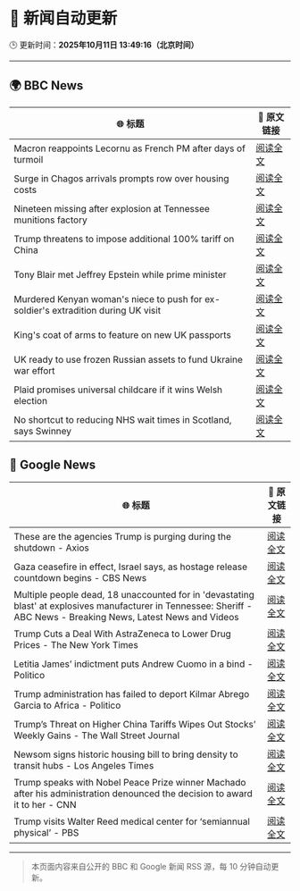 # 🧠 新闻自动更新

🕒 更新时间：**2025年10月11日 13:49:16（北京时间）**

---

## 🌍 BBC News

| 🌐 标题 | 🔗 原文链接 |
|--------|-------------|
| Macron reappoints Lecornu as French PM after days of turmoil | [阅读全文](https://www.bbc.com/news/articles/cy4j9zz54ypo?at_medium=RSS&at_campaign=rss) |
| Surge in Chagos arrivals prompts row over housing costs | [阅读全文](https://www.bbc.com/news/articles/cd721j8390zo?at_medium=RSS&at_campaign=rss) |
| Nineteen missing after explosion at Tennessee munitions factory | [阅读全文](https://www.bbc.com/news/articles/c89d4zw8704o?at_medium=RSS&at_campaign=rss) |
| Trump threatens to impose additional 100% tariff on China | [阅读全文](https://www.bbc.com/news/articles/cn4wkd7729po?at_medium=RSS&at_campaign=rss) |
| Tony Blair met Jeffrey Epstein while prime minister | [阅读全文](https://www.bbc.com/news/articles/c5yk16gpxj0o?at_medium=RSS&at_campaign=rss) |
| Murdered Kenyan woman's niece to push for ex-soldier's extradition during UK visit | [阅读全文](https://www.bbc.com/news/articles/cg7dx324z4po?at_medium=RSS&at_campaign=rss) |
| King's coat of arms to feature on new UK passports | [阅读全文](https://www.bbc.com/news/articles/c0lk3dg7j6eo?at_medium=RSS&at_campaign=rss) |
| UK ready to use frozen Russian assets to fund Ukraine war effort | [阅读全文](https://www.bbc.com/news/articles/c62np269qv9o?at_medium=RSS&at_campaign=rss) |
| Plaid promises universal childcare if it wins Welsh election | [阅读全文](https://www.bbc.com/news/articles/cewnv2xprzko?at_medium=RSS&at_campaign=rss) |
| No shortcut to reducing NHS wait times in Scotland, says Swinney | [阅读全文](https://www.bbc.com/news/articles/cdr614l6ezlo?at_medium=RSS&at_campaign=rss) |

## 📰 Google News

| 🌐 标题 | 🔗 原文链接 |
|--------|-------------|
| These are the agencies Trump is purging during the shutdown - Axios | [阅读全文](https://news.google.com/rss/articles/CBMihwFBVV95cUxPRVBKWGlleDdxa1ZsSDhrMHBscmhfdkNjVnhEUXdzMWM0ZVI5S3VENzFveFhBajB0enNLU0JlTTFXc2RzQU1iWG1HQmRhQzdMQTNjZ19faVZ4MnctR0VadERWWmJjNFdRX3QxZFQycVBna0ltWXVFY2pvSFVwNVl4amxGN1hIZzQ?oc=5) |
| Gaza ceasefire in effect, Israel says, as hostage release countdown begins - CBS News | [阅读全文](https://news.google.com/rss/articles/CBMimwFBVV95cUxQeVlDWW1NOEI5WS1yalVhb09BdVdIZU5SSDdGUHFlRXhLOTVVNDNEWmctcGx1cjNkTk5RcThUc3RvNktxRDM2RkJydkVzMFRETlFockhzQkdxV2FuRnNKdElKNnJNREdGWlFzLXJTSGNEeXE5bkpqWTQxdGVJVFhNU01nT2hKMzd4UUk1dUhsZ2NOZEVRRF9LeVBQQdIBoAFBVV95cUxNWGx1VzRPdTA5a0hraGsyclBraV9HRUFHc3U5QWp1b01UOHdobmhQUnVPNk03aGl5ZGswZ0VyTkNsVlhRSFlfaEQwRWdFWjJ5UG5tTHMycVhXOFM2LXVzYnl5b3RxYXRucUhpVnVKRGpDUWI0bWJ2c19zOC1SbU1GWlhNZlR5bWVON3pGSHpOc2EwYzBQa1pDQWJoa012bUNX?oc=5) |
| Multiple people dead, 18 unaccounted for in 'devastating blast' at explosives manufacturer in Tennessee: Sheriff - ABC News - Breaking News, Latest News and Videos | [阅读全文](https://news.google.com/rss/articles/CBMimgFBVV95cUxQTW04ejdtMFFTZTRDUmNlRXpYekFuZDF3VDFtWEVtZENJV2RuZTdUdmx5a3NHUkp3cl9JTUFVTUtGM3RwRWlyMllUWG5CeENwdUVjdWpfSzdaN0tfMWYycUQ1VU14Q3pPVm1ZdUx3UW5fOE1GcGY5Rl9kSjgzWkxxU0loR21EckI2bVptUVFSQXp1T0I4SVl3b2FR0gGfAUFVX3lxTE5LNl9OempTcVp1aE1kQldWeEFIN3pzQnRjUTVUNHBIYjEtbmhuQ3paOVNtV1hEaDB6XzZPSm5UTzBIT3JZcVFfUHlsaDRuc0JWM1ZUZmtrS3RENlhZNzZMVVA0ZmxGODQ1U0JvTG8xb1dnbVZOYzRycVJZcTdDY1g0XzZ4dHZDdEpwSm01U00xa2NOb095VWN4WXpXX0NNUQ?oc=5) |
| Trump Cuts a Deal With AstraZeneca to Lower Drug Prices - The New York Times | [阅读全文](https://news.google.com/rss/articles/CBMiggFBVV95cUxNOVN0Z005VTlRTEJQbGYyLTNJMlp3SmtZYmxQRnZTVnlKZVhRU241MjhHRmZ5U05uZkxRd1NGZ0dzZUZ4ZDlVZzZWUXFfQmdJU1NQR0VRQVF4WHBNMGdOb3ZDNVhKSE02NUpGTmZ1OVlnOVRLNHd3bGo1OVhVcDlER0NR?oc=5) |
| Letitia James’ indictment puts Andrew Cuomo in a bind - Politico | [阅读全文](https://news.google.com/rss/articles/CBMixAFBVV95cUxQUWhYWElpeXZjX0EwZDBleTRyeWQyVEsxTEpVV1NFdTZzVWotdDNXUFJrQnVXQlVFY1JvOExMc3ZzVjFGV1VyeHNxVTY4ZUplbk1BM1pmcUd2TmUwRUpBWlF6S2tuNmFsaDhjTG9ORVZ5bC1ucnoxMUp3aXpVTkRrQ2pPOUNZREVHSVBZN292cVlQa080VC0zeHJETXhrdW52MkJaNjhheUVvYXdsTEZCYXA2NUNvQnJiSW10bzlGZnRJcUkw?oc=5) |
| Trump administration has failed to deport Kilmar Abrego Garcia to Africa - Politico | [阅读全文](https://news.google.com/rss/articles/CBMilAFBVV95cUxNMUY4azRXWnp5SUVfck55UnZ2LVNyNzBibTZOTEtqMlBQNTVCTzY4ZkdEM0RyM1FLdDB1SDEwRUhxbFFuR3NHQkFTdk5tcXk0MDloNkk2SXE4dVRqOWRjY1hFSVJSUkJhQ0tnNTJHMWM5ZVlBR2FxcnV4UXIzeHpXUWxjT1RQb0RIYi1fNjJvanloS1hM?oc=5) |
| Trump’s Threat on Higher China Tariffs Wipes Out Stocks’ Weekly Gains - The Wall Street Journal | [阅读全文](https://news.google.com/rss/articles/CBMisAFBVV95cUxOUVVpamlBbWVUX2dnS2NRb2E3eWdZTXc5QmRkWGpWSmtLVGFYRWZzVGE1TE5sOTFZa2RMNmZ5aElfU0poc1hSRXNOb05zU1JKXzBrMEhWWG0ydWNGcVFSUW81NXZHaXgzT1ptZnB0ejAwb1htUWVvaGgzQzhYNzgwbERDV09zTVpiVUNyczl4MzhBRFBDclVJajdqRnVlUTBoX1QwUnN6TlZzSlJ5aUZhWg?oc=5) |
| Newsom signs historic housing bill to bring density to transit hubs - Los Angeles Times | [阅读全文](https://news.google.com/rss/articles/CBMiuwFBVV95cUxNc2pubTRDSUNyWUozM1hHQ0RlM21seTlaV0lHSVlGd0hOdmVSdDZaeVJ2VkhzWGFOUk05UXpvOHp0Y1hrb1NPM1NjMGp0MUZIWkYwNVJxVmVMWlBYZDM4TGkzTkEzLVpSc2ZDeS1NQUpTaDNPOFBDSklrUmtGR01CS19Ea3BscUdDQWtKLXloLTZKMUVNMGVjNm9sd0VDMUMyNnBnVXpCUnREYXlZYVNzbkp1VDJXVFpTSmc4?oc=5) |
| Trump speaks with Nobel Peace Prize winner Machado after his administration denounced the decision to award it to her - CNN | [阅读全文](https://news.google.com/rss/articles/CBMihAFBVV95cUxNNnpwbUlrNFpSR3VuUmE0cENVTzVMTXRKMElVNFd0Smo2NVFwaGxaNHNqVTBxZHV3QUJzT01kWFdpbWJ3VnZKUWRpTW5XVGZMaEZ4RDVzaXhXU0hGVUlQVE5fZzBJT2NuaVo3NnZudFJ5M1licl91ZDhVbkhMM3ZNeUczeUc?oc=5) |
| Trump visits Walter Reed medical center for ‘semiannual physical’ - PBS | [阅读全文](https://news.google.com/rss/articles/CBMikwFBVV95cUxNN2o5Zm95UjI1Y3lqWU9yNVMxbG1WY0pRZ1c2WGxTelR0a3VIMXRIVkE0X2txaW9aTUcxcllQZDFQcUVHYzBNaXFxdktZcFR2cktpc1JjcnZyRF9BejAwTnFHcDB1VDZJNDdxMjdyVVVUbGpHRFc1YmJ6QTMxWXM0RG9zMjBXQ2ZOUnM3UldaQ2xmQmM?oc=5) |

---
> 本页面内容来自公开的 BBC 和 Google 新闻 RSS 源，每 10 分钟自动更新。